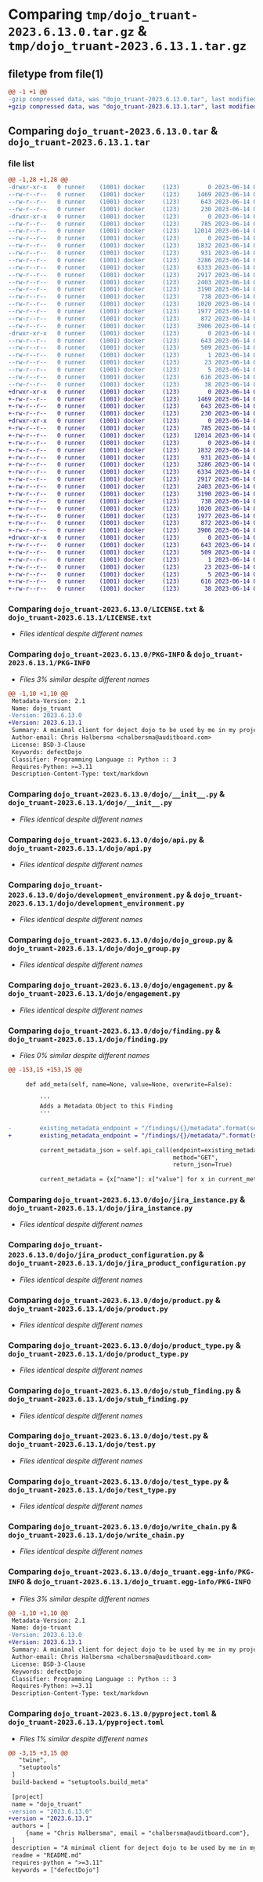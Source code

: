 # Comparing `tmp/dojo_truant-2023.6.13.0.tar.gz` & `tmp/dojo_truant-2023.6.13.1.tar.gz`

## filetype from file(1)

```diff
@@ -1 +1 @@
-gzip compressed data, was "dojo_truant-2023.6.13.0.tar", last modified: Wed Jun 14 06:00:30 2023, max compression
+gzip compressed data, was "dojo_truant-2023.6.13.1.tar", last modified: Wed Jun 14 07:00:28 2023, max compression
```

## Comparing `dojo_truant-2023.6.13.0.tar` & `dojo_truant-2023.6.13.1.tar`

### file list

```diff
@@ -1,28 +1,28 @@
-drwxr-xr-x   0 runner    (1001) docker     (123)        0 2023-06-14 06:00:30.710692 dojo_truant-2023.6.13.0/
--rw-r--r--   0 runner    (1001) docker     (123)     1469 2023-06-14 06:00:15.000000 dojo_truant-2023.6.13.0/LICENSE.txt
--rw-r--r--   0 runner    (1001) docker     (123)      643 2023-06-14 06:00:30.710692 dojo_truant-2023.6.13.0/PKG-INFO
--rw-r--r--   0 runner    (1001) docker     (123)      230 2023-06-14 06:00:15.000000 dojo_truant-2023.6.13.0/README.md
-drwxr-xr-x   0 runner    (1001) docker     (123)        0 2023-06-14 06:00:30.706691 dojo_truant-2023.6.13.0/dojo/
--rw-r--r--   0 runner    (1001) docker     (123)      785 2023-06-14 06:00:15.000000 dojo_truant-2023.6.13.0/dojo/__init__.py
--rw-r--r--   0 runner    (1001) docker     (123)    12014 2023-06-14 06:00:15.000000 dojo_truant-2023.6.13.0/dojo/api.py
--rw-r--r--   0 runner    (1001) docker     (123)        0 2023-06-14 06:00:15.000000 dojo_truant-2023.6.13.0/dojo/api_multi.py
--rw-r--r--   0 runner    (1001) docker     (123)     1832 2023-06-14 06:00:15.000000 dojo_truant-2023.6.13.0/dojo/development_environment.py
--rw-r--r--   0 runner    (1001) docker     (123)      931 2023-06-14 06:00:15.000000 dojo_truant-2023.6.13.0/dojo/dojo_group.py
--rw-r--r--   0 runner    (1001) docker     (123)     3286 2023-06-14 06:00:15.000000 dojo_truant-2023.6.13.0/dojo/engagement.py
--rw-r--r--   0 runner    (1001) docker     (123)     6333 2023-06-14 06:00:15.000000 dojo_truant-2023.6.13.0/dojo/finding.py
--rw-r--r--   0 runner    (1001) docker     (123)     2917 2023-06-14 06:00:15.000000 dojo_truant-2023.6.13.0/dojo/jira_instance.py
--rw-r--r--   0 runner    (1001) docker     (123)     2403 2023-06-14 06:00:15.000000 dojo_truant-2023.6.13.0/dojo/jira_product_configuration.py
--rw-r--r--   0 runner    (1001) docker     (123)     3190 2023-06-14 06:00:15.000000 dojo_truant-2023.6.13.0/dojo/product.py
--rw-r--r--   0 runner    (1001) docker     (123)      738 2023-06-14 06:00:15.000000 dojo_truant-2023.6.13.0/dojo/product_type.py
--rw-r--r--   0 runner    (1001) docker     (123)     1020 2023-06-14 06:00:15.000000 dojo_truant-2023.6.13.0/dojo/stub_finding.py
--rw-r--r--   0 runner    (1001) docker     (123)     1977 2023-06-14 06:00:15.000000 dojo_truant-2023.6.13.0/dojo/test.py
--rw-r--r--   0 runner    (1001) docker     (123)      872 2023-06-14 06:00:15.000000 dojo_truant-2023.6.13.0/dojo/test_type.py
--rw-r--r--   0 runner    (1001) docker     (123)     3906 2023-06-14 06:00:15.000000 dojo_truant-2023.6.13.0/dojo/write_chain.py
-drwxr-xr-x   0 runner    (1001) docker     (123)        0 2023-06-14 06:00:30.710692 dojo_truant-2023.6.13.0/dojo_truant.egg-info/
--rw-r--r--   0 runner    (1001) docker     (123)      643 2023-06-14 06:00:30.000000 dojo_truant-2023.6.13.0/dojo_truant.egg-info/PKG-INFO
--rw-r--r--   0 runner    (1001) docker     (123)      509 2023-06-14 06:00:30.000000 dojo_truant-2023.6.13.0/dojo_truant.egg-info/SOURCES.txt
--rw-r--r--   0 runner    (1001) docker     (123)        1 2023-06-14 06:00:30.000000 dojo_truant-2023.6.13.0/dojo_truant.egg-info/dependency_links.txt
--rw-r--r--   0 runner    (1001) docker     (123)       23 2023-06-14 06:00:30.000000 dojo_truant-2023.6.13.0/dojo_truant.egg-info/requires.txt
--rw-r--r--   0 runner    (1001) docker     (123)        5 2023-06-14 06:00:30.000000 dojo_truant-2023.6.13.0/dojo_truant.egg-info/top_level.txt
--rw-r--r--   0 runner    (1001) docker     (123)      616 2023-06-14 06:00:15.000000 dojo_truant-2023.6.13.0/pyproject.toml
--rw-r--r--   0 runner    (1001) docker     (123)       38 2023-06-14 06:00:30.710692 dojo_truant-2023.6.13.0/setup.cfg
+drwxr-xr-x   0 runner    (1001) docker     (123)        0 2023-06-14 07:00:28.277153 dojo_truant-2023.6.13.1/
+-rw-r--r--   0 runner    (1001) docker     (123)     1469 2023-06-14 07:00:11.000000 dojo_truant-2023.6.13.1/LICENSE.txt
+-rw-r--r--   0 runner    (1001) docker     (123)      643 2023-06-14 07:00:28.277153 dojo_truant-2023.6.13.1/PKG-INFO
+-rw-r--r--   0 runner    (1001) docker     (123)      230 2023-06-14 07:00:11.000000 dojo_truant-2023.6.13.1/README.md
+drwxr-xr-x   0 runner    (1001) docker     (123)        0 2023-06-14 07:00:28.277153 dojo_truant-2023.6.13.1/dojo/
+-rw-r--r--   0 runner    (1001) docker     (123)      785 2023-06-14 07:00:11.000000 dojo_truant-2023.6.13.1/dojo/__init__.py
+-rw-r--r--   0 runner    (1001) docker     (123)    12014 2023-06-14 07:00:11.000000 dojo_truant-2023.6.13.1/dojo/api.py
+-rw-r--r--   0 runner    (1001) docker     (123)        0 2023-06-14 07:00:11.000000 dojo_truant-2023.6.13.1/dojo/api_multi.py
+-rw-r--r--   0 runner    (1001) docker     (123)     1832 2023-06-14 07:00:11.000000 dojo_truant-2023.6.13.1/dojo/development_environment.py
+-rw-r--r--   0 runner    (1001) docker     (123)      931 2023-06-14 07:00:11.000000 dojo_truant-2023.6.13.1/dojo/dojo_group.py
+-rw-r--r--   0 runner    (1001) docker     (123)     3286 2023-06-14 07:00:11.000000 dojo_truant-2023.6.13.1/dojo/engagement.py
+-rw-r--r--   0 runner    (1001) docker     (123)     6334 2023-06-14 07:00:11.000000 dojo_truant-2023.6.13.1/dojo/finding.py
+-rw-r--r--   0 runner    (1001) docker     (123)     2917 2023-06-14 07:00:11.000000 dojo_truant-2023.6.13.1/dojo/jira_instance.py
+-rw-r--r--   0 runner    (1001) docker     (123)     2403 2023-06-14 07:00:11.000000 dojo_truant-2023.6.13.1/dojo/jira_product_configuration.py
+-rw-r--r--   0 runner    (1001) docker     (123)     3190 2023-06-14 07:00:11.000000 dojo_truant-2023.6.13.1/dojo/product.py
+-rw-r--r--   0 runner    (1001) docker     (123)      738 2023-06-14 07:00:11.000000 dojo_truant-2023.6.13.1/dojo/product_type.py
+-rw-r--r--   0 runner    (1001) docker     (123)     1020 2023-06-14 07:00:11.000000 dojo_truant-2023.6.13.1/dojo/stub_finding.py
+-rw-r--r--   0 runner    (1001) docker     (123)     1977 2023-06-14 07:00:11.000000 dojo_truant-2023.6.13.1/dojo/test.py
+-rw-r--r--   0 runner    (1001) docker     (123)      872 2023-06-14 07:00:11.000000 dojo_truant-2023.6.13.1/dojo/test_type.py
+-rw-r--r--   0 runner    (1001) docker     (123)     3906 2023-06-14 07:00:11.000000 dojo_truant-2023.6.13.1/dojo/write_chain.py
+drwxr-xr-x   0 runner    (1001) docker     (123)        0 2023-06-14 07:00:28.277153 dojo_truant-2023.6.13.1/dojo_truant.egg-info/
+-rw-r--r--   0 runner    (1001) docker     (123)      643 2023-06-14 07:00:28.000000 dojo_truant-2023.6.13.1/dojo_truant.egg-info/PKG-INFO
+-rw-r--r--   0 runner    (1001) docker     (123)      509 2023-06-14 07:00:28.000000 dojo_truant-2023.6.13.1/dojo_truant.egg-info/SOURCES.txt
+-rw-r--r--   0 runner    (1001) docker     (123)        1 2023-06-14 07:00:28.000000 dojo_truant-2023.6.13.1/dojo_truant.egg-info/dependency_links.txt
+-rw-r--r--   0 runner    (1001) docker     (123)       23 2023-06-14 07:00:28.000000 dojo_truant-2023.6.13.1/dojo_truant.egg-info/requires.txt
+-rw-r--r--   0 runner    (1001) docker     (123)        5 2023-06-14 07:00:28.000000 dojo_truant-2023.6.13.1/dojo_truant.egg-info/top_level.txt
+-rw-r--r--   0 runner    (1001) docker     (123)      616 2023-06-14 07:00:11.000000 dojo_truant-2023.6.13.1/pyproject.toml
+-rw-r--r--   0 runner    (1001) docker     (123)       38 2023-06-14 07:00:28.277153 dojo_truant-2023.6.13.1/setup.cfg
```

### Comparing `dojo_truant-2023.6.13.0/LICENSE.txt` & `dojo_truant-2023.6.13.1/LICENSE.txt`

 * *Files identical despite different names*

### Comparing `dojo_truant-2023.6.13.0/PKG-INFO` & `dojo_truant-2023.6.13.1/PKG-INFO`

 * *Files 3% similar despite different names*

```diff
@@ -1,10 +1,10 @@
 Metadata-Version: 2.1
 Name: dojo_truant
-Version: 2023.6.13.0
+Version: 2023.6.13.1
 Summary: A minimal client for deject dojo to be used by me in my projects. Most functionality should be absent.
 Author-email: Chris Halbersma <chalbersma@auditboard.com>
 License: BSD-3-Clause
 Keywords: defectDojo
 Classifier: Programming Language :: Python :: 3
 Requires-Python: >=3.11
 Description-Content-Type: text/markdown
```

### Comparing `dojo_truant-2023.6.13.0/dojo/__init__.py` & `dojo_truant-2023.6.13.1/dojo/__init__.py`

 * *Files identical despite different names*

### Comparing `dojo_truant-2023.6.13.0/dojo/api.py` & `dojo_truant-2023.6.13.1/dojo/api.py`

 * *Files identical despite different names*

### Comparing `dojo_truant-2023.6.13.0/dojo/development_environment.py` & `dojo_truant-2023.6.13.1/dojo/development_environment.py`

 * *Files identical despite different names*

### Comparing `dojo_truant-2023.6.13.0/dojo/dojo_group.py` & `dojo_truant-2023.6.13.1/dojo/dojo_group.py`

 * *Files identical despite different names*

### Comparing `dojo_truant-2023.6.13.0/dojo/engagement.py` & `dojo_truant-2023.6.13.1/dojo/engagement.py`

 * *Files identical despite different names*

### Comparing `dojo_truant-2023.6.13.0/dojo/finding.py` & `dojo_truant-2023.6.13.1/dojo/finding.py`

 * *Files 0% similar despite different names*

```diff
@@ -153,15 +153,15 @@
 
     def add_meta(self, name=None, value=None, overwrite=False):
 
         '''
         Adds a Metadata Object to this Finding
         '''
 
-        existing_metadata_endpoint = "/findings/{}/metadata".format(self.id)
+        existing_metadata_endpoint = "/findings/{}/metadata/".format(self.id)
 
         current_metadata_json = self.api_call(endpoint=existing_metadata_endpoint,
                                               method="GET",
                                               return_json=True)
 
         current_metadata = {x["name"]: x["value"] for x in current_metadata_json}
```

### Comparing `dojo_truant-2023.6.13.0/dojo/jira_instance.py` & `dojo_truant-2023.6.13.1/dojo/jira_instance.py`

 * *Files identical despite different names*

### Comparing `dojo_truant-2023.6.13.0/dojo/jira_product_configuration.py` & `dojo_truant-2023.6.13.1/dojo/jira_product_configuration.py`

 * *Files identical despite different names*

### Comparing `dojo_truant-2023.6.13.0/dojo/product.py` & `dojo_truant-2023.6.13.1/dojo/product.py`

 * *Files identical despite different names*

### Comparing `dojo_truant-2023.6.13.0/dojo/product_type.py` & `dojo_truant-2023.6.13.1/dojo/product_type.py`

 * *Files identical despite different names*

### Comparing `dojo_truant-2023.6.13.0/dojo/stub_finding.py` & `dojo_truant-2023.6.13.1/dojo/stub_finding.py`

 * *Files identical despite different names*

### Comparing `dojo_truant-2023.6.13.0/dojo/test.py` & `dojo_truant-2023.6.13.1/dojo/test.py`

 * *Files identical despite different names*

### Comparing `dojo_truant-2023.6.13.0/dojo/test_type.py` & `dojo_truant-2023.6.13.1/dojo/test_type.py`

 * *Files identical despite different names*

### Comparing `dojo_truant-2023.6.13.0/dojo/write_chain.py` & `dojo_truant-2023.6.13.1/dojo/write_chain.py`

 * *Files identical despite different names*

### Comparing `dojo_truant-2023.6.13.0/dojo_truant.egg-info/PKG-INFO` & `dojo_truant-2023.6.13.1/dojo_truant.egg-info/PKG-INFO`

 * *Files 3% similar despite different names*

```diff
@@ -1,10 +1,10 @@
 Metadata-Version: 2.1
 Name: dojo-truant
-Version: 2023.6.13.0
+Version: 2023.6.13.1
 Summary: A minimal client for deject dojo to be used by me in my projects. Most functionality should be absent.
 Author-email: Chris Halbersma <chalbersma@auditboard.com>
 License: BSD-3-Clause
 Keywords: defectDojo
 Classifier: Programming Language :: Python :: 3
 Requires-Python: >=3.11
 Description-Content-Type: text/markdown
```

### Comparing `dojo_truant-2023.6.13.0/pyproject.toml` & `dojo_truant-2023.6.13.1/pyproject.toml`

 * *Files 1% similar despite different names*

```diff
@@ -3,15 +3,15 @@
   "twine",
   "setuptools"
 ]
 build-backend = "setuptools.build_meta"
 
 [project]
 name = "dojo_truant"
-version = "2023.6.13.0"
+version = "2023.6.13.1"
 authors = [
     {name = "Chris Halbersma", email = "chalbersma@auditboard.com"},
 ]
 description = "A minimal client for deject dojo to be used by me in my projects. Most functionality should be absent."
 readme = "README.md"
 requires-python = ">=3.11"
 keywords = ["defectDojo"]
```

